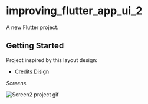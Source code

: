 # improving_flutter_app_ui_2

A new Flutter project.

## Getting Started

Project inspired by this layout design:

- [Credits Disign](https://www.uplabs.com/posts/book-reading-app-design)

*Screens.*

![Screen2 project gif](https://github.com/rafaelbatistaroque/improving_flutter_app_ui_2/blob/master/export/gif2-project.gif)

